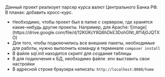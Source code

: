 <p>Данный проект реализует парсер курса валют Центрального Банка РФ. В планах: добавить кросс-курс.</p>
<ul>
  <li>Необходимо, чтобы проект был в папке с сервером, где хранятся какие-нибудь другие проекты. Например, для Apache: ![image](https://drive.google.com/file/d/12KGKcY8Q6hDkE3DohGNt_6f14j0JQTXO)</li>
  <li>Для того, чтобы подключились все внешние пакеты, необходимые для работы, нужно выполнить команду в терминале <code>composer install</code></li>
  <li>В файле sql.init находится скрипт для создания таблицы</li>
  <li>В для подкючения к БД, необходимо файле .env выставить свои настройки</li>
  <li>В адресной строке браузера написать: <code>http://localhost:8080/home</code></li>
</ul>
